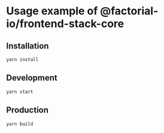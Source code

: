 # Usage example of @factorial-io/frontend-stack-core

## Installation

    yarn install

## Development

    yarn start

## Production

    yarn build
